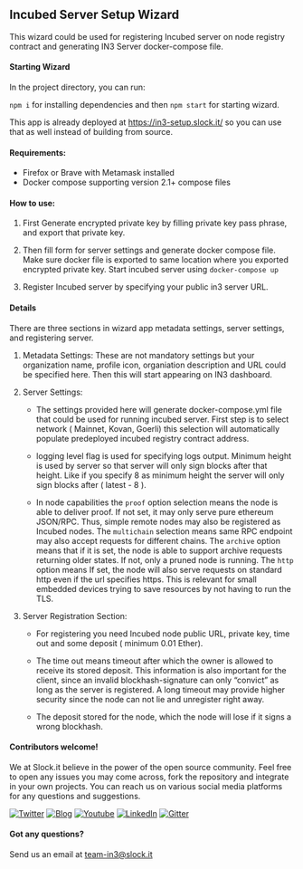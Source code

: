 
## Incubed Server Setup Wizard
This wizard could be used for registering Incubed server on node registry contract and generating IN3 Server docker-compose file.

#### Starting Wizard

In the project directory, you can run:

`npm i`  for installing dependencies and then
`npm start` for starting wizard.

This app is already deployed at https://in3-setup.slock.it/ so you can use that as well instead of building from source.

#### Requirements:

* Firefox or Brave with Metamask installed
* Docker compose supporting version 2.1+ compose files

#### How to use:

1. First Generate encrypted private key by filling private key pass phrase, and export that private key.

2. Then fill form for server settings and generate docker compose file. Make sure docker file is exported to same location where you exported encrypted private key. Start incubed server using `docker-compose up`

3. Register Incubed server by specifying your public in3 server URL.

#### Details
There are three sections in wizard app metadata settings, server settings, and registering server.

1. Metadata Settings: These are not mandatory settings but your organization name, profile icon, organiation description and URL could be specified here. Then this will start appearing on IN3 dashboard.

2. Server Settings: 
    * The settings provided here will generate docker-compose.yml file that could be used for running incubed server. First step is to select network ( Mainnet, Kovan, Goerli) this selection will automatically populate predeployed incubed registry contract address.


    * logging level flag is used for specifying logs output. Minimum height is used by server so that server will only sign blocks after that height. Like if you specify 8 as minimum height the server will only sign blocks after ( latest - 8 ).

    * In node capabilities the `proof` option selection means the node is able to deliver proof. If not set, it may only serve pure ethereum JSON/RPC. Thus, simple remote nodes may also be registered as Incubed nodes. The `multichain` selection means same RPC endpoint may also accept requests for different chains. The `archive` option means that if it is set, the node is able to support archive requests returning older states. If not, only a pruned node is running. The `http` option means If set, the node will also serve requests on standard http even if the url specifies https. This is relevant for small embedded devices trying to save resources by not having to run the TLS.

3. Server Registration Section: 
    * For registering you need Incubed node public URL, private key, time out and some deposit ( minimum 0.01 Ether). 

    * The time out means timeout after which the owner is allowed to receive its stored deposit. This information is also important for the client, since an invalid blockhash-signature can only “convict” as long as the server is registered. A long timeout may provide higher security since the node can not lie and unregister right away.

    *  The deposit stored for the node, which the node will lose if it signs a wrong blockhash.

 #### Contributors welcome!

 We at Slock.it believe in the power of the open source community. Feel free to open any issues you may come across, fork
  the repository and integrate in your own projects. You can reach us on various social media platforms for any questions
  and suggestions.  
 
 [![Twitter](https://img.shields.io/badge/Twitter-Page-blue)](https://twitter.com/slockitproject?s=17)
 [![Blog](https://img.shields.io/badge/Blog-Medium-blue)](https://blog.slock.it/)
 [![Youtube](https://img.shields.io/badge/Youtube-channel-blue)](https://www.youtube.com/channel/UCPOrzp3CZmdb5HJWxSjv4Ig)
 [![LinkedIn](https://img.shields.io/badge/Linkedin-page-blue)](https://www.linkedin.com/company/10327305)
 [![Gitter](https://img.shields.io/badge/Gitter-chat-blue)](https://gitter.im/slockit-in3/community?utm_source=badge&utm_medium=badge&utm_campaign=pr-badge)
 

#### Got any questions?
 Send us an email at <a href="mailto:team-in3@slock.it">team-in3@slock.it</a>









